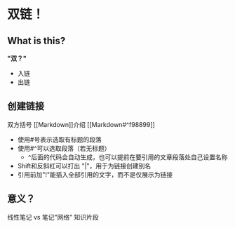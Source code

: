# 双链！

## What is this?
**"双？"**
+ 入链
+ 出链

## 创建链接
双方括号
[[Markdown]]介绍
[[Markdown#^f98899]]
+ 使用#号表示选取有标题的段落
+ 使用#^可以选取段落（若无标题）
	+ ^后面的代码会自动生成，也可以提前在要引用的文章段落处自己设置名称
+ Shift和反斜杠可以打出 "|"，用于为链接创建别名
+ 引用前加"!"能插入全部引用的文字，而不是仅展示为链接

## 意义？
线性笔记 vs 笔记"网络"
知识片段